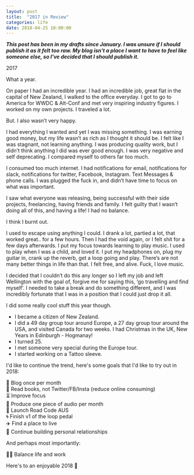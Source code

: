 ```yaml
---
layout: post
title:  "2017 in Review"
categories: life
date: 2018-04-25 10:00:00
---
```


___This post has been in my drafts since January. I was unsure if I should publish it as it felt too raw. My blog isn't a place I want to have to feel like someone else, so I've decided that I should publish it.___

2017

What a year.

On paper I had an incredible year. I had an incredible job, great flat in the capital of New Zealand, I walked to the office everyday. I got to go to America for WWDC & Alt-Conf and met very inspiring industry figures. I worked on my own projects. I traveled a lot.

But. I also wasn’t very happy.

I had everything I wanted and yet I was missing something. I was earning good money, but my life wasn’t as rich as I thought it should be. I felt like I was stagnant, not learning anything. I was producing quality work, but I didn’t think anything I did was ever good enough. I was very negative and self deprecating. I compared myself to others far too much.

I consumed too much internet. I had notifications for email, notifications for slack, notifications for twitter, Facebook, Instagram. Text Messages & phone calls. I was plugged the fuck in, and didn’t have time to focus on what was important.

I saw what everyone was releasing, being successful with their side projects, freelancing, having friends and family. I felt guilty that I wasn’t doing all of this, and having a life! I had no balance.

I think I burnt out.

I used to escape using anything I could. I drank a lot, partied a lot, that worked great.. for a few hours. Then I had the void again, or I felt shit for a few days afterwards.
I put my focus towards learning to play music. I used to play when I was a child, and loved it. I put my headphones on, plug my guitar in, crank up the reverb, get a loop going and play. There’s are not many better things in life than that. I felt free, and alive. Fuck, I love music.

I decided that I couldn’t do this any longer so I left my job and left Wellington with the goal of, forgive me for saying this, ‘go travelling and find myself’. I needed to take a break and do something different, and I was incredibly fortunate that I was in a position that I could just drop it all.

I did some really cool stuff this year though.

- I became a citizen of New Zealand.
- I did a 49 day group tour around Europe, a 27 day group tour around the USA, and visited Canada for two weeks. I had Christmas in the UK, New Years in Edinburgh - Hogmanay!
- I turned 25.
- I met someone very special during the Europe tour.
- I started working on a Tattoo sleeve.

I'd like to continue the trend, here's some goals that I'd like to try out in 2018: 

📝 Blog once per month<br />
📖 Read books, not Twitter/FB/Insta (reduce online consuming)<br />
⏳ Improve focus<br />
🎸 Produce one piece of audio per month<br />
🚙 Launch Road Code AUS<br />
🌀 Finish v1 of the loop pedal<br />
✈️ Find a place to live<br />
💜 Continue building personal relationships<br />

And perhaps most importantly:

💆‍♂️ Balance life and work


Here's to an enjoyable 2018 🍻
